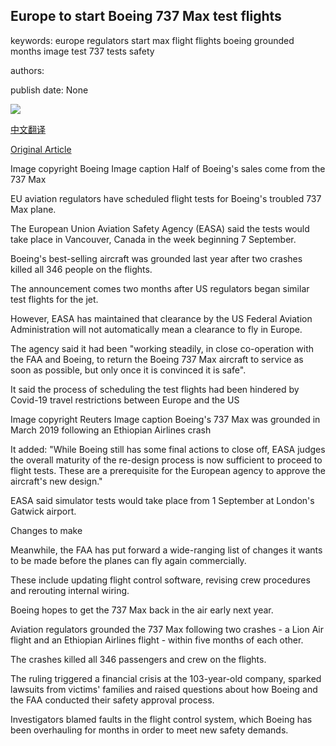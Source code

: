 ## Europe to start Boeing 737 Max test flights

keywords: europe regulators start max flight flights boeing grounded months image test 737 tests safety

authors: 

publish date: None

![](https://ichef.bbci.co.uk/news/1024/branded_news/10A80/production/_114142286_max7tug.jpg)

[中文翻译](Europe%20to%20start%20Boeing%20737%20Max%20test%20flights_zh.md)

[Original Article](https://www.bbc.com/news/business-53930694)

Image copyright Boeing Image caption Half of Boeing's sales come from the 737 Max

EU aviation regulators have scheduled flight tests for Boeing's troubled 737 Max plane.

The European Union Aviation Safety Agency (EASA) said the tests would take place in Vancouver, Canada in the week beginning 7 September.

Boeing's best-selling aircraft was grounded last year after two crashes killed all 346 people on the flights.

The announcement comes two months after US regulators began similar test flights for the jet.

However, EASA has maintained that clearance by the US Federal Aviation Administration will not automatically mean a clearance to fly in Europe.

The agency said it had been "working steadily, in close co-operation with the FAA and Boeing, to return the Boeing 737 Max aircraft to service as soon as possible, but only once it is convinced it is safe".

It said the process of scheduling the test flights had been hindered by Covid-19 travel restrictions between Europe and the US

Image copyright Reuters Image caption Boeing's 737 Max was grounded in March 2019 following an Ethiopian Airlines crash

It added: "While Boeing still has some final actions to close off, EASA judges the overall maturity of the re-design process is now sufficient to proceed to flight tests. These are a prerequisite for the European agency to approve the aircraft's new design."

EASA said simulator tests would take place from 1 September at London's Gatwick airport.

Changes to make

Meanwhile, the FAA has put forward a wide-ranging list of changes it wants to be made before the planes can fly again commercially.

These include updating flight control software, revising crew procedures and rerouting internal wiring.

Boeing hopes to get the 737 Max back in the air early next year.

Aviation regulators grounded the 737 Max following two crashes - a Lion Air flight and an Ethiopian Airlines flight - within five months of each other.

The crashes killed all 346 passengers and crew on the flights.

The ruling triggered a financial crisis at the 103-year-old company, sparked lawsuits from victims' families and raised questions about how Boeing and the FAA conducted their safety approval process.

Investigators blamed faults in the flight control system, which Boeing has been overhauling for months in order to meet new safety demands.